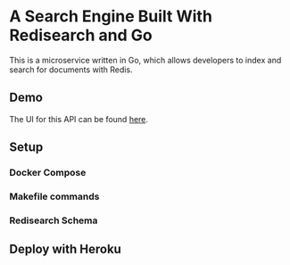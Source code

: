 # A Search Engine Built With Redisearch and Go
This is a microservice written in Go, which allows developers to index and search for documents with Redis. 

## Demo
The UI for this API can be found [here](https://search-bar-jade.vercel.app/). 

## Setup

### Docker Compose

### Makefile commands

### Redisearch Schema

## Deploy with Heroku

